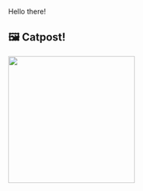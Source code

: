 Hello there!



## 🖼️ Catpost!

<sub>
    <img src="https://cdn2.thecatapi.com/images/dl6.jpg" height="256">
</sub>

